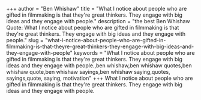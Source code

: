 +++
author = "Ben Whishaw"
title = "What I notice about people who are gifted in filmmaking is that they're great thinkers. They engage with big ideas and they engage with people."
description = "the best Ben Whishaw Quote: What I notice about people who are gifted in filmmaking is that they're great thinkers. They engage with big ideas and they engage with people."
slug = "what-i-notice-about-people-who-are-gifted-in-filmmaking-is-that-theyre-great-thinkers-they-engage-with-big-ideas-and-they-engage-with-people"
keywords = "What I notice about people who are gifted in filmmaking is that they're great thinkers. They engage with big ideas and they engage with people.,ben whishaw,ben whishaw quotes,ben whishaw quote,ben whishaw sayings,ben whishaw saying,quotes, sayings,quote, saying, motivation"
+++
What I notice about people who are gifted in filmmaking is that they're great thinkers. They engage with big ideas and they engage with people.
